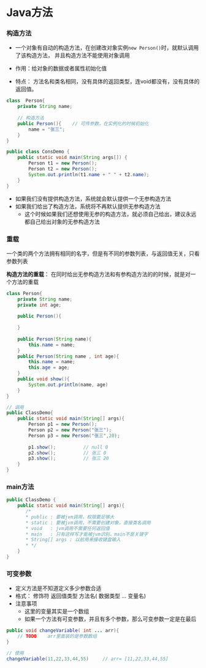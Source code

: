 


# Java方法

### 构造方法
* 一个对象有自动的构造方法，在创建改对象实例`new Person()`时，就默认调用了该构造方法， 并且构造方法不能使用对象调用

* 作用：给对象的数据或者属性初始化值
* 特点： 方法名和类名相同，没有具体的返回类型，连void都没有，没有具体的返回值。

```java
class  Person{
    private String name;
    
    // 构造方法
    public Person(){    // 可传参数，在实例化的时候初始化
        name = "张三";
    }
}
```

```java
public class ConsDemo { 
    public static void main(String args[]) { 
        Person t1 = new Person(); 
        Person t2 = new Person(); 
        System.out.println(t1.name + " " + t2.name); 
    } 
}
```
* 如果我们没有提供构造方法，系统就会默认提供一个无参构造方法
* 如果我们给出了构造方法，系统将不再默认提供无参构造方法
  * 这个时候如果我们还想使用无参的构造方法，就必须自己给出，建议永远都自己给出对象的无参构造方法


### 重载
一个类的两个方法拥有相同的名字，但是有不同的参数列表，与返回值无关，只看参数列表

**构造方法的重载**： 在同时给出无参构造方法和有参构造方法的的时候，就是对一个方法的重载

```java
class Person{
    private String name; 
    private int age;
    
    public Person(){
        
    }
    
    public Person(String name){
        this.name = name;
    }
    public Person(String name , int age){
        this.name = name;
        this.age = age;
    }
    public void show(){
        System.out.println(name, age)
    }
}

// 调用
public ClassDemo{
    public static void main(String[] args){
        Person p1 = new Person();
        Person p2 = new Person("张三");
        Person p3 = new Person("张三",20);
        
        p1.show();          // null 0 
        p2.show();          // 张三 0
        p3.show();          // 张三 20
    }
}
```

### main方法
```java
public ClassDemo {
    public static void main(String[] args){
       /*
       * public : 要被jvm调用，权限要足够大
       * static : 要被jvm调用，不需要创建对象，直接类名调用
       * void   : jvm调用不需要任何返回值
       * main   : 只有这样写才能被jvm识别，main不是关键字
       * String[] args : 以前用来接收键盘输入
       * */
    }
}
```

### 可变参数
* 定义方法是不知道定义多少参数合适
* 格式： 修饰符 返回值类型 方法名( 数据类型 ... 变量名)
* 注意事项
  * 这里的变量其实是一个数组
  * 如果一个方法有可变参数，并且有多个参数，那么可变参数一定是在最后

```java
public void changeVariable( int ... arr){
    // TODO    arr里面装的是参数数组
}

// 使用
changeVariable(11,22,33,44,55)     // arr= [11,22,33,44,55]
```
